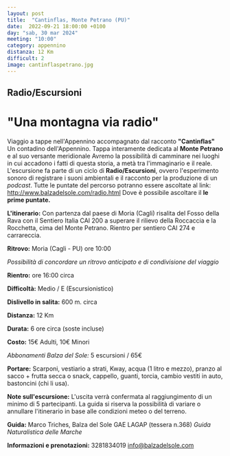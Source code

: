 ```yaml
---
layout: post
title:  "Cantinflas, Monte Petrano (PU)"
date:  2022-09-21 18:00:00 +0100
day: "sab, 30 mar 2024"
meeting: "10:00"
category: appennino 
distanza: 12 Km
difficult: 2
image: cantinflaspetrano.jpg
---
```


## Radio/Escursioni

# "Una montagna via radio"

Viaggio a tappe nell'Appennino accompagnato dal racconto **"Cantinflas"** Un contadino dell'Appennino.
Tappa interamente dedicata al **Monte Petrano** e al suo versante meridionale
Avremo la possibilità di camminare nei luoghi in cui accadono i fatti di questa storia, a metà tra l'immaginario e il reale.
L'escursione fa parte di un ciclo di **Radio/Escursioni**, ovvero l'esperimento sonoro di registrare i suoni ambientali e il racconto per la produzione di un *podcast*.
Tutte le puntate del percorso potranno essere ascoltate al link: http://www.balzadelsole.com/radio.html
Dove è possibile ascoltare il **le prime puntate.**

**L'itinerario:** Con partenza dal paese di Moria (Cagli) risalita del Fosso della Rava con il Sentiero Italia CAI 200 a superare il rilievo della Roccaccia e la Rocchetta, cima del Monte Petrano. Rientro per sentiero CAI 274 e carrareccia.

**Ritrovo:** Moria (Cagli - PU) ore 10:00

*Possibilità di concordare un ritrovo anticipato e di condivisione del viaggio*

**Rientro:** ore 16:00 circa 

**Difficoltà:** Medio / E (Escursionistico)

**Dislivello in salita:**  600 m. circa

**Distanza:** 12 Km

**Durata:** 6 ore circa (soste incluse)

**Costo:** 15€ Adulti, 10€ Minori

*Abbonamenti Balza del Sole:* 5 escursioni / 65€

**Portare:** Scarponi, vestiario a strati, Kway, acqua (1 litro e mezzo), pranzo al sacco + frutta secca o snack, cappello, guanti, torcia, cambio vestiti in auto, bastoncini (chi li usa). 

**Note sull'escursione:** L'uscita verrà confermata al raggiungimento di un minimo di 5 partecipanti. La guida si riserva la possibilità di variare o annullare l'itinerario in base alle condizioni meteo o del terreno.


**Guida:** Marco Triches, Balza del Sole GAE LAGAP (tessera n.368)
*Guida Naturalistica delle Marche*

**Informazioni e prenotazioni:** 3281834019 info@balzadelsole.com
